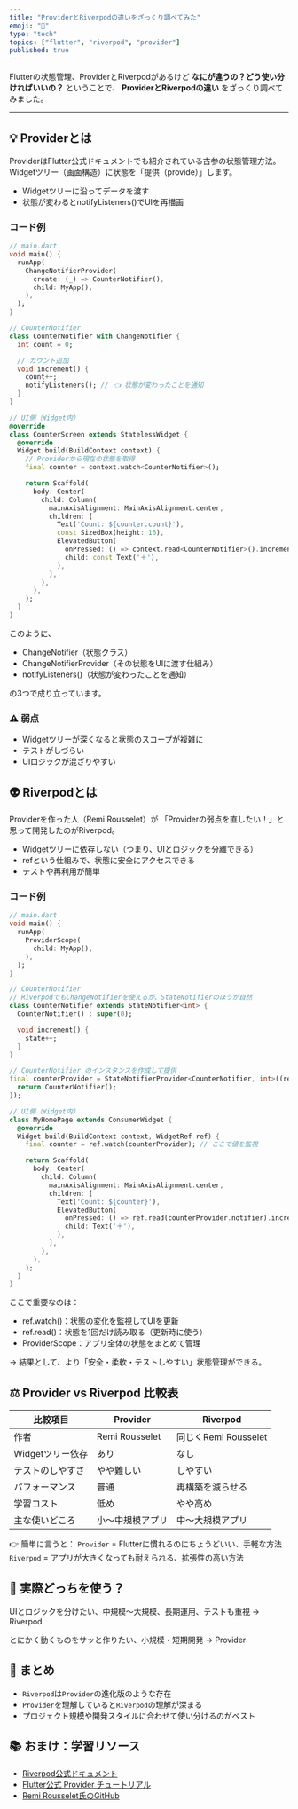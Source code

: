 ```yaml
---
title: "ProviderとRiverpodの違いをざっくり調べてみた"
emoji: "🎀"
type: "tech"
topics: ["flutter", "riverpod", "provider"]
published: true
---
```


Flutterの状態管理、ProviderとRiverpodがあるけど **なにが違うの？どう使い分ければいいの？**
ということで、 **ProviderとRiverpodの違い** をざっくり調べてみました。

---

## 💡 Providerとは

ProviderはFlutter公式ドキュメントでも紹介されている古参の状態管理方法。
Widgetツリー（画面構造）に状態を「提供（provide）」します。

- Widgetツリーに沿ってデータを渡す
- 状態が変わるとnotifyListeners()でUIを再描画

### コード例
```dart
// main.dart
void main() {
  runApp(
    ChangeNotifierProvider(
      create: (_) => CounterNotifier(),
      child: MyApp(),
    ),
  );
}

// CounterNotifier
class CounterNotifier with ChangeNotifier {
  int count = 0;

  // カウント追加
  void increment() {
    count++;
    notifyListeners(); // 👈 状態が変わったことを通知
  }
}

// UI側（Widget内）
@override
class CounterScreen extends StatelessWidget {
  @override
  Widget build(BuildContext context) {
    // Providerから現在の状態を取得
    final counter = context.watch<CounterNotifier>();

    return Scaffold(
      body: Center(
        child: Column(
          mainAxisAlignment: MainAxisAlignment.center,
          children: [
            Text('Count: ${counter.count}'),
            const SizedBox(height: 16),
            ElevatedButton(
              onPressed: () => context.read<CounterNotifier>().increment(),
              child: const Text('＋'),
            ),
          ],
        ),
      ),
    );
  }
}

```

このように、

- ChangeNotifier（状態クラス）
- ChangeNotifierProvider（その状態をUIに渡す仕組み）
- notifyListeners()（状態が変わったことを通知）

の3つで成り立っています。

### ⚠️ 弱点
- Widgetツリーが深くなると状態のスコープが複雑に
- テストがしづらい
- UIロジックが混ざりやすい


## 👽️ Riverpodとは

Providerを作った人（Remi Rousselet）が
「Providerの弱点を直したい！」と思って開発したのがRiverpod。

- Widgetツリーに依存しない（つまり、UIとロジックを分離できる）
- refという仕組みで、状態に安全にアクセスできる
- テストや再利用が簡単

### コード例
```dart
// main.dart
void main() {
  runApp(
    ProviderScope(
      child: MyApp(),
    ),
  );
}

// CounterNotifier
// RiverpodでもChangeNotifierを使えるが、StateNotifierのほうが自然
class CounterNotifier extends StateNotifier<int> {
  CounterNotifier() : super(0);

  void increment() {
    state++;
  }
}

// CounterNotifier のインスタンスを作成して提供
final counterProvider = StateNotifierProvider<CounterNotifier, int>((ref) {
  return CounterNotifier();
});

// UI側（Widget内）
class MyHomePage extends ConsumerWidget {
  @override
  Widget build(BuildContext context, WidgetRef ref) {
    final counter = ref.watch(counterProvider); // ここで値を監視

    return Scaffold(
      body: Center(
        child: Column(
          mainAxisAlignment: MainAxisAlignment.center,
          children: [
            Text('Count: ${counter}'),
            ElevatedButton(
              onPressed: () => ref.read(counterProvider.notifier).increment(), // 更新
              child: Text('＋'),
            ),
          ],
        ),
      ),
    );
  }
}

```

ここで重要なのは：
- ref.watch()：状態の変化を監視してUIを更新
- ref.read()：状態を1回だけ読み取る（更新時に使う）
- ProviderScope：アプリ全体の状態をまとめて管理

→ 結果として、より「安全・柔軟・テストしやすい」状態管理ができる。


## ⚖️ Provider vs Riverpod 比較表
| 比較項目         | Provider           | Riverpod           |
|------------------|-------------------|--------------------|
| 作者             | Remi Rousselet    | 同じくRemi Rousselet |
| Widgetツリー依存 | あり              | なし               |
| テストのしやすさ | やや難しい        | しやすい           |
| パフォーマンス   | 普通              | 再構築を減らせる   |
| 学習コスト       | 低め              | やや高め           |
| 主な使いどころ   | 小〜中規模アプリ  | 中〜大規模アプリ   |

👉 簡単に言うと：
`Provider` = Flutterに慣れるのにちょうどいい、手軽な方法
`Riverpod` = アプリが大きくなっても耐えられる、拡張性の高い方法


## 💬 実際どっちを使う？

UIとロジックを分けたい、中規模〜大規模、長期運用、テストも重視 → Riverpod

とにかく動くものをサッと作りたい、小規模・短期開発 → Provider

## 🧩 まとめ

- `Riverpod`は`Provider`の進化版のような存在
- `Provider`を理解していると`Riverpod`の理解が深まる
- プロジェクト規模や開発スタイルに合わせて使い分けるのがベスト

## 📚 おまけ：学習リソース

- [Riverpod公式ドキュメント](https://riverpod.dev/ja/docs/introduction/getting_started)
- [Flutter公式 Provider チュートリアル](https://docs.flutter.dev/data-and-backend/state-mgmt/simple)
- [Remi Rousselet氏のGitHub](https://github.com/rrousselGit)
